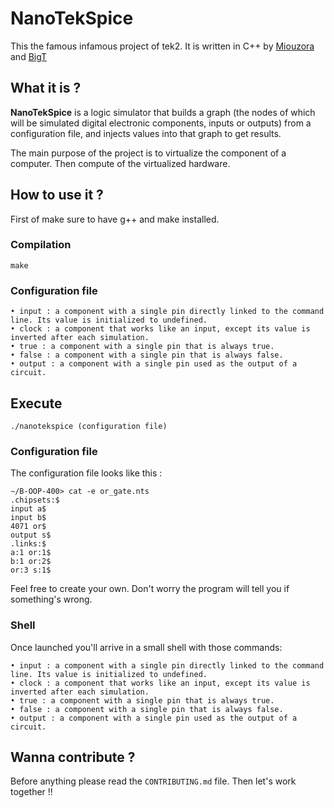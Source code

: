 # **NanoTekSpice**

This the famous infamous project of tek2. It is written in C++ by [Miouzora](https://github.com/Miou-zora) and [BigT](https://github.com/BigT-Dev)

## What it is ?
**NanoTekSpice** is a logic simulator that builds a graph (the nodes of which will be simulated digital electronic
components, inputs or outputs) from a configuration file, and injects values into that graph to get results.

The main purpose of the project is to virtualize the component of a computer. Then compute of the virtualized hardware.

## How to use it ?

First of make sure to have g++ and make installed.

### Compilation
```
make
```

### Configuration file
```
• input : a component with a single pin directly linked to the command line. Its value is initialized to undefined.
• clock : a component that works like an input, except its value is inverted after each simulation.
• true : a component with a single pin that is always true.
• false : a component with a single pin that is always false.
• output : a component with a single pin used as the output of a circuit.
```

## Execute
```
./nanotekspice (configuration file)
```
### Configuration file
The configuration file looks like this :
```
∼/B-OOP-400> cat -e or_gate.nts
.chipsets:$
input a$
input b$
4071 or$
output s$
.links:$
a:1 or:1$
b:1 or:2$
or:3 s:1$
```
Feel free to create your own. Don't worry the program will tell you if something's wrong.

### Shell
Once launched you'll arrive in a small shell with those commands:
```
• input : a component with a single pin directly linked to the command line. Its value is initialized to undefined.
• clock : a component that works like an input, except its value is inverted after each simulation.
• true : a component with a single pin that is always true.
• false : a component with a single pin that is always false.
• output : a component with a single pin used as the output of a circuit.
```

## Wanna contribute ?
Before anything please read the `CONTRIBUTING.md` file. Then let's work together !!

